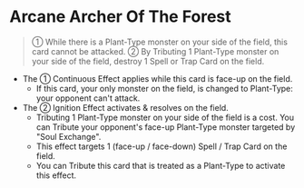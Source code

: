 # Arcane Archer Of The Forest

> ① While there is a Plant-Type monster on your side of the field, this card cannot be attacked. ② By Tributing 1 Plant-Type monster on your side of the field, destroy 1 Spell or Trap Card on the field.

*   The ① Continuous Effect applies while this card is face-up on the field.
    *   If this card, your only monster on the field, is changed to Plant-Type: your opponent can't attack.
*   The ② Ignition Effect activates & resolves on the field.
    *   Tributing 1 Plant-Type monster on your side of the field is a cost. You can Tribute your opponent's face-up Plant-Type monster targeted by "Soul Exchange".
    *   This effect targets 1 (face-up / face-down) Spell / Trap Card on the field.
    *   You can Tribute this card that is treated as a Plant-Type to activate this effect.
